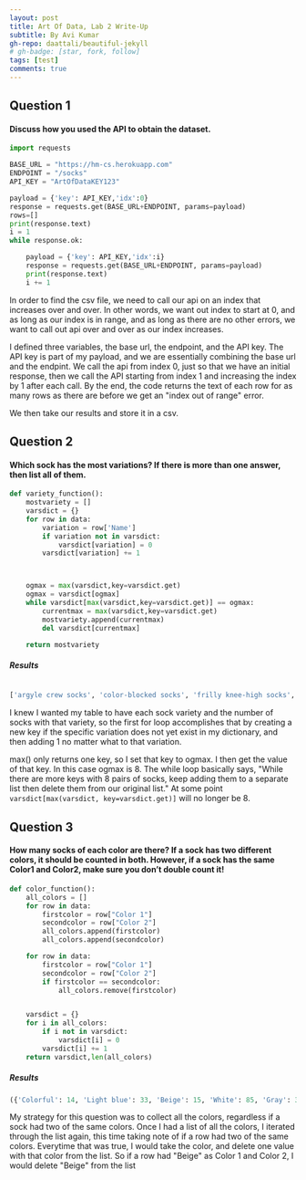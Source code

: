 ```yaml
---
layout: post
title: Art Of Data, Lab 2 Write-Up
subtitle: By Avi Kumar
gh-repo: daattali/beautiful-jekyll
# gh-badge: [star, fork, follow]
tags: [test]
comments: true
---
```


## Question 1

#### Discuss how you used the API to obtain the dataset.


```python
import requests

BASE_URL = "https://hm-cs.herokuapp.com"
ENDPOINT = "/socks"
API_KEY = "ArtOfDataKEY123"

payload = {'key': API_KEY,'idx':0}
response = requests.get(BASE_URL+ENDPOINT, params=payload)
rows=[]
print(response.text)
i = 1
while response.ok:

    payload = {'key': API_KEY,'idx':i}
    response = requests.get(BASE_URL+ENDPOINT, params=payload)
    print(response.text)
    i += 1

```

In order to find the csv file, we need to call our api on an index that increases over and over. In other words, we want out index to start at 0, and as long as our index is in range, and as long as there are no other errors, we want to call out api over and over as our index increases.

I defined three variables, the base url, the endpoint, and the API key. The API key is part of my payload, and we are essentially combining the base url and the endpint. We call the api from index 0, just so that we have an initial response, then we call the API starting from index 1 and increasing the index by 1 after each call. By the end, the code returns the text of each row for as many rows as there are before we get an "index out of range" error.

We then take our results and store it in a csv.

## Question 2


#### Which sock has the most variations? If there is more than one answer, then list all of them.

```python
def variety_function():
    mostvariety = []
    varsdict = {}
    for row in data:
        variation = row['Name']
        if variation not in varsdict:
            varsdict[variation] = 0
        varsdict[variation] += 1



    ogmax = max(varsdict,key=varsdict.get)
    ogmax = varsdict[ogmax]
    while varsdict[max(varsdict,key=varsdict.get)] == ogmax:
        currentmax = max(varsdict,key=varsdict.get)
        mostvariety.append(currentmax)
        del varsdict[currentmax]

    return mostvariety

```


##### Results



```python

['argyle crew socks', 'color-blocked socks', 'frilly knee-high socks', 'holey tights', 'kiddie socks', 'mixed-tweed socks', 'no-show socks', 'semi-opaque socks', 'semi-opaque tights', 'sequin leggings', 'simple-accent socks', 'striped socks', 'striped tights', 'tube socks', 'ultra no-show socks', 'vivid leggings', 'vivid socks', 'vivid tights']

```

I knew I wanted my table to have each sock variety and the number of socks with that variety, so the first for loop accomplishes that by creating a new key if the specific variation does not yet exist in my dictionary, and then adding 1 no matter what to that variation.

max() only returns one key, so I set that key to ogmax. I then get the value of that key. In this case ogmax is 8. The while loop basically says, "While there are more keys with 8 pairs of socks, keep adding them to a separate list then delete them from our original list." At some point `varsdict[max(varsdict, key=varsdict.get)]` will no longer be 8.

## Question 3


#### How many socks of each color are there? If a sock has two different colors, it should be counted in both. However, if a sock has the same Color1 and Color2, make sure you don’t double count it!

```python
def color_function():
    all_colors = []
    for row in data:
        firstcolor = row["Color 1"]
        secondcolor = row["Color 2"]
        all_colors.append(firstcolor)
        all_colors.append(secondcolor)

    for row in data:
        firstcolor = row["Color 1"]
        secondcolor = row["Color 2"]
        if firstcolor == secondcolor:
            all_colors.remove(firstcolor)


    varsdict = {}
    for i in all_colors:
        if i not in varsdict:
            varsdict[i] = 0
        varsdict[i] += 1
    return varsdict,len(all_colors)

```

##### Results



```python
({'Colorful': 14, 'Light blue': 33, 'Beige': 15, 'White': 85, 'Gray': 31, 'Black': 59, 'Pink': 41, 'Yellow': 33, 'Red': 39, 'Green': 50, 'Blue': 47, 'Purple': 37, 'Orange': 27, 'Brown': 11}, 522)
```

My strategy for this question was to collect all the colors, regardless if a sock had two of the same colors. Once I had a list of all the colors, I iterated through the list again, this time taking note of if a row had two of the same colors. Everytime that was true, I would take the color, and delete one value with that color from the list. So if a row had "Beige" as Color 1 and Color 2, I would delete "Beige" from the list
